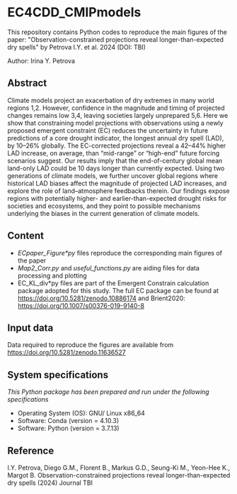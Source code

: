 # EC4CDD_CMIPmodels
This repository contains Python codes to reproduce the main figures of the paper: "Observation-constrained projections reveal longer-than-expected dry spells" by Petrova I.Y. et al. 2024 (DOI: TBI)

Author: Irina Y. Petrova

## Abstract

Climate models project an exacerbation of dry extremes in many world regions 1,2⁠⁠⁠. However, confidence in the magnitude and timing of projected changes remains low 3,4⁠, leaving societies largely unprepared 5,6⁠. Here we show that constraining model projections with observations using a newly proposed emergent constraint (EC) reduces the uncertainty in future predictions of a core drought indicator, the longest annual dry spell (LAD), by 10–26% globally. The EC-corrected projections reveal a 42–44% higher LAD increase, on average, than “mid-range” or “high-end” future forcing scenarios suggest. Our results imply that the end-of-century global mean land-only LAD could be 10 days longer than currently expected. Using two generations of climate models, we further uncover global regions where historical LAD biases affect the magnitude of projected LAD increases, and explore the role of land–atmosphere feedbacks therein. Our findings expose regions with potentially higher- and earlier-than-expected drought risks for societies and ecosystems, and they point to possible mechanisms underlying the biases in the current generation of climate models. 


## Content 
* _ECpaper_Figure*py_ files reproduce the corresponding main figures of the paper
* _Map2_Corr.py_ and _useful_functions.py_ are aiding files for data processing and plotting
* EC_KL_div*py files are part of the Emergent Constrain calculation package adopted for this study. The full EC package can be found at https://doi.org/10.5281/zenodo.10886174 and Brient2020: https://doi.org/10.1007/s00376-019-9140-8

## Input data

Data required to reproduce the figures are available from https://doi.org/10.5281/zenodo.11636527

## System specifications

_This Python package has been prepared and run under the following specifications_
* Operating System (OS): GNU/ Linux x86_64
* Software: Conda (version = 4.10.3) 
* Software: Python (version = 3.7.13)

## Reference

I.Y. Petrova, Diego G.M., Florent B., Markus G.D., Seung-Ki M., Yeon-Hee K., Margot B. Observation-constrained projections reveal longer-than-expected dry spells (2024) Journal TBI

